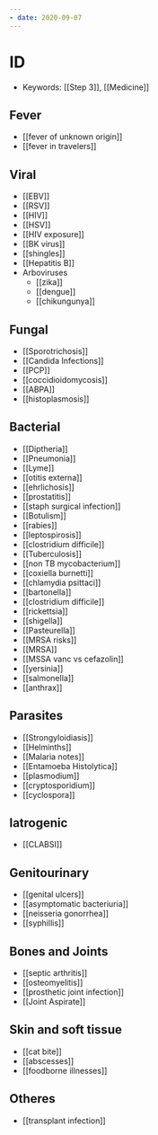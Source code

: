 ```yaml
---
- date: 2020-09-07
---
```


# ID

- Keywords: [[Step 3]], [[Medicine]]

## Fever

- [[fever of unknown origin]]
- [[fever in travelers]]

## Viral

- [[EBV]]
- [[RSV]]
- [[HIV]]
- [[HSV]]
- [[HIV exposure]]
- [[BK virus]]
- [[shingles]]
- [[Hepatitis B]]
- Arboviruses
	- [[zika]]
	- [[dengue]]
	- [[chikungunya]]

## Fungal

- [[Sporotrichosis]]
- [[Candida Infections]]
- [[PCP]]
- [[coccidioidomycosis]]
- [[ABPA]]
- [[histoplasmosis]]

## Bacterial

- [[Diptheria]]
- [[Pneumonia]]
- [[Lyme]]
- [[otitis externa]]
- [[ehrlichosis]]
- [[prostatitis]]
- [[staph surgical infection]]
- [[Botulism]]
- [[rabies]]
- [[leptospirosis]]
- [[clostridium difficile]]
- [[Tuberculosis]]
- [[non TB mycobacterium]]
- [[coxiella burnetti]]
- [[chlamydia psittaci]]
- [[bartonella]]
- [[clostridium difficile]]
- [[rickettsia]]
- [[shigella]]
- [[Pasteurella]]
- [[MRSA risks]]
- [[MRSA]]
- [[MSSA vanc vs cefazolin]]
- [[yersinia]]
- [[salmonella]]
- [[anthrax]]

## Parasites

- [[Strongyloidiasis]]
- [[Helminths]]
- [[Malaria notes]]
- [[Entamoeba Histolytica]]
- [[plasmodium]]
- [[cryptosporidium]]
- [[cyclospora]]

## Iatrogenic

- [[CLABSI]]

## Genitourinary

- [[genital ulcers]]
- [[asymptomatic bacteriuria]]
- [[neisseria gonorrhea]]
- [[syphillis]]

## Bones and Joints

- [[septic arthritis]]
- [[osteomyelitis]]
- [[prosthetic joint infection]]
- [[Joint Aspirate]]

## Skin and soft tissue

- [[cat bite]]
- [[abscesses]]
- [[foodborne illnesses]]

## Otheres

- [[transplant infection]]
